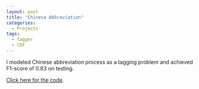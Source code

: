 ```yaml
---
layout: post
title: "Chinese Abbreviation"
categories:
  - Projects
tags:
  - tagger
  - CRF
---
```


I modeled Chinese abbreviation process as a tagging problem and achieved F1-score of 0.83 on testing. 

[Click here for the code](https://github.com/kazzyabe/Chinese_Abbreviation_CRF).